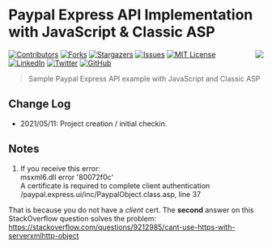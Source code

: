 # Paypal Express API Implementation with JavaScript & Classic ASP

<a href="https://coderpro.net" target="_top"><img src="https://coderpro.net/media/1024/coderpro_logo_rounded_extra-90x90.webp" align="right" /></a>

[![Contributors][contributors-shield]][contributors-url]
[![Forks][forks-shield]][forks-url]
[![Stargazers][stars-shield]][stars-url]
[![Issues][issues-shield]][issues-url]
[![MIT License][license-shield]][license-url]
[![LinkedIn][linkedin-shield]][linkedin-url]
[![Twitter](https://img.shields.io/twitter/url/https/twitter.com/cloudposse.svg?style=social&label=Follow%20%40coderProNet)](https://twitter.com/coderProNet)
[![GitHub](https://img.shields.io/github/followers/coderpros?label=Follow&style=social)](https://github.com/coderpros)

[contributors-shield]: https://img.shields.io/github/contributors/coderpros/paypal-express-api-classic-asp.svg?style=flat-square
[contributors-url]: https://github.com/coderpros/paypal-express-api-classic-asp/graphs/contributors
[forks-shield]: https://img.shields.io/github/forks/coderpros/paypal-express-api-classic-asp?style=flat-square
[forks-url]: https://github.com/coderpros/kickbox-asp/network/members
[stars-shield]: https://img.shields.io/github/stars/coderpros/paypal-express-api-classic-asp.svg?style=flat-square
[stars-url]: https://github.com/coderpros/kickbox-asp/stargazers
[issues-shield]: https://img.shields.io/github/issues/coderpros/paypal-express-api-classic-asp?style=flat-square
[issues-url]: https://github.com/coderpros/paypal-express-api-classic-asp/issues
[license-shield]: https://img.shields.io/github/license/coderpros/paypal-express-api-classic-asp?style=flat-square
[license-url]: https://github.com/coderpros/paypal-express-api-classic-asp/master/LICENSE
[linkedin-shield]: https://img.shields.io/badge/-LinkedIn-black.svg?style=flat-square&logo=linkedin&colorB=555
[linkedin-url]: https://linkedin.com/company/coderpros
[twitter-shield]: https://img.shields.io/twitter/follow/coderpronet?style=social
[twitter-follow-url]: https://img.shields.io/twitter/follow/coderpronet?style=social
[github-shield]: https://img.shields.io/github/followers/coderpros?label=Follow&style=social
[github-follow-url]: https://img.shields.io/twitter/follow/coderpronet?style=social

> Sample Paypal Express API example with JavaScript and Classic ASP

## Change Log
* 2021/05/11: Project creation / initial checkin.

## Notes
1) If you receive this error:  
msxml6.dll error '80072f0c'  
A certificate is required to complete client authentication  
/paypal.express.ui/inc/PaypalObject.class.asp, line 37  

That is because you do not have a *client* cert. 
The **second** answer on this StackOverflow question solves the problem: https://stackoverflow.com/questions/9212985/cant-use-https-with-serverxmlhttp-object
